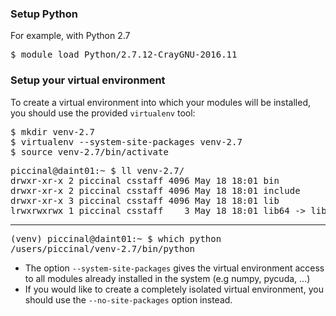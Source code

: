 ### Setup Python

For example, with Python 2.7

<pre>
$ module load Python/2.7.12-CrayGNU-2016.11
</pre>

### Setup your virtual environment
To create a virtual environment into which your modules will be installed,
you should use the provided `virtualenv` tool:

<pre>
$ mkdir venv-2.7
$ virtualenv --system-site-packages venv-2.7
$ source venv-2.7/bin/activate
</pre>

<pre>
piccinal@daint01:~ $ ll venv-2.7/
drwxr-xr-x 2 piccinal csstaff 4096 May 18 18:01 bin
drwxr-xr-x 2 piccinal csstaff 4096 May 18 18:01 include
drwxr-xr-x 3 piccinal csstaff 4096 May 18 18:01 lib
lrwxrwxrwx 1 piccinal csstaff    3 May 18 18:01 lib64 -> lib
</pre>

---

<pre>
(venv) piccinal@daint01:~ $ which python
/users/piccinal/venv-2.7/bin/python
</pre>

* The option `--system-site-packages` gives the virtual environment access to all modules already installed in the system (e.g numpy, pycuda, ...)
* If you would like to create a completely isolated virtual environment, you should use the ``--no-site-packages`` option instead.



